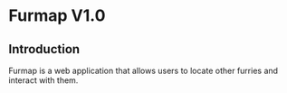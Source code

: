 # Furmap V1.0

## Introduction

Furmap is a web application that allows users to locate other furries and interact with them.